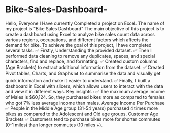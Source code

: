 # Bike-Sales-Dashboard-
Hello, Everyone
I Have currently Completed a project on Excel. The name of my project is "Bike Sales Dashboard" The main objective of this project is to create a dashboard using Excel to analyze bike sales count data across various regions, occupations, and different factors which affects the demand for bike.
To achieve the goal of this project, I have completed several tasks.
✅ Firstly, Understanding the provided dataset.
✅ Then I performed data cleaning to remove any duplicates, spaces, and special characters, find and replace, and formatting.
✅ Created custom columns (Age Brackets) to extract additional information from the dataset.
✅ Created Pivot tables, Charts, and Graphs 📊 to summarise the data and visually get quick information and make it easier to understand.
✅ Finally, I built a dashboard in Excel with slicers, which allows users to interact with the data and view it in different ways.
 Key insights :
✅ The maximum average income of Males is $60,124. So, they purchased bikes more as compared to females who got 7% less average income than males.
Average Income Per Purchase
✅ People in the Middle Age group (31-54 years) purchased 4 times more bikes as compared to the Adolescent and Old age groups.
Customer Age Brackets
✅ Customers tend to purchase bikes more for shorter commutes (0-1 miles) than longer commutes (10 miles +).
